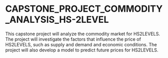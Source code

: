 # CAPSTONE_PROJECT_COMMODITY_ANALYSIS_HS-2LEVEL
This capstone project will analyze the commodity market for HS2LEVELS. The project will investigate the factors that influence the price of HS2LEVELS, such as supply and demand and economic conditions. The project will also develop a model to predict future prices for HS2LEVELS.
